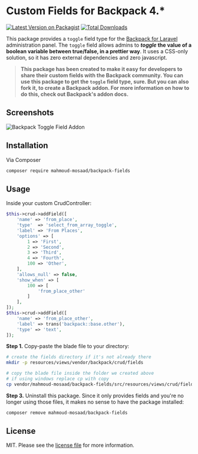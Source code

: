 # Custom Fields for Backpack 4.*

[![Latest Version on Packagist][ico-version]][link-packagist]
[![Total Downloads][ico-downloads]][link-downloads]

This package provides a ```toggle``` field type for the [Backpack for Laravel](https://backpackforlaravel.com/) administration panel. The ```toggle``` field allows admins to **_toggle_ the value of a boolean variable between true/false, in a prettier way**. It uses a CSS-only solution, so it has zero external dependencies and zero javascript.

> **This package has been created to make it easy for developers to share their custom fields with the Backpack community. You can use this package to get the ```toggle``` field type, sure. But you can also fork it, to create a Backpack addon. For more information on how to do this, check out Backpack's addon docs.**

## Screenshots

![Backpack Toggle Field Addon](https://user-images.githubusercontent.com/1032474/74032390-7db64d00-49bc-11ea-80dc-b7c84b2c2e65.png)

## Installation

Via Composer

``` bash
composer require mahmoud-mosaad/backpack-fields
```

## Usage

Inside your custom CrudController:

```php
$this->crud->addField([
    'name' => 'from_place',
    'type'  => 'select_from_array_toggle',
    'label' => 'From Places',
    'options' => [
        1 => 'First',
        2 => 'Second',
        3 => 'Third',
        4 => 'Fourth',
        100 => 'Other',
    ],
    'allows_null' => false,
    'show_when' => [
        100 => [
            'from_place_other'
        ]
    ],
]);
$this->crud->addField([
    'name' => 'from_place_other',
    'label' => trans('backpack::base.other'),
    'type' => 'text',
]);
```

**Step 1.** Copy-paste the blade file to your directory:
```bash
# create the fields directory if it's not already there
mkdir -p resources/views/vendor/backpack/crud/fields

# copy the blade file inside the folder we created above
# if using windows replace cp with copy
cp vendor/mahmoud-mosaad/backpack-fields/src/resources/views/crud/fields/* resources/views/vendor/backpack/crud/fields/
```

**Step 3.** Uninstall this package. Since it only provides fields and you're no longer using those files, it makes no sense to have the package installed:
```bash
composer remove mahmoud-mosaad/backpack-fields
```

## License

MIT. Please see the [license file](license.md) for more information.

[ico-version]: https://img.shields.io/packagist/v/mahmoud-mosaad/backpack-fields.svg?style=flat-square
[ico-downloads]: https://img.shields.io/packagist/dt/mahmoud-mosaad/backpack-fields.svg?style=flat-square

[link-packagist]: https://packagist.org/packages/mahmoud-mosaad/backpack-fields
[link-downloads]: https://packagist.org/packages/mahmoud-mosaad/backpack-fields
[link-author]: https://www.linkedin.com/in/mahmoudmosaad50/
